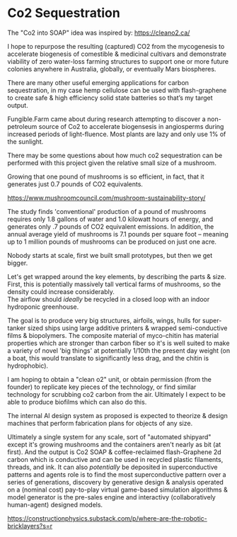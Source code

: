 # Co2 Sequestration

The "Co2 into SOAP" idea was inspired by:
https://cleano2.ca/


I hope to repurpose the resulting (captured) CO2 from the mycogenesis to accelerate biogenesis of comestible & medicinal cultivars and demonstrate viability of zero water-loss farming structures to support one or more future colonies anywhere in Australia, globally, or eventually Mars biospheres.  

There are many other useful emerging applications for carbon sequestration, in my case hemp cellulose can be used with flash-graphene to create safe & high efficiency solid state batteries so that’s my target output. 

Fungible.Farm came about during research attempting to discover a non-petroleum source of Co2 to accelerate biogensesis in angiosperms during increased periods of light-fluence.  Most plants are lazy and only use 1% of the sunlight. 

There may be some questions about how much co2 sequestration can be performed with this project given the relative small size of a mushroom.

Growing that one pound of mushrooms is so efficient, in fact, that it generates just 0.7 pounds of CO2 equivalents.

https://www.mushroomcouncil.com/mushroom-sustainability-story/

The study finds 'conventional' production of a pound of mushrooms requires only 1.8 gallons of water and 1.0 kilowatt hours of energy, and generates only .7 pounds of CO2 equivalent emissions. In addition, the annual average yield of mushrooms is 7.1 pounds per square foot – meaning up to 1 million pounds of mushrooms can be produced on just one acre.

Nobody starts at scale, first we built small prototypes, but then we get bigger.  

Let's get wrapped around the key elements, by describing the parts & size.
First, this is potentially massively tall vertical farms of mushrooms, so the density could increase considerably.   
The airflow should *ideally* be recycled in a closed loop with an indoor hydroponic greenhouse. 

The goal is to produce very big structures, airfoils, wings, hulls for super-tanker sized ships using large additive printers & wrapped semi-conductive films & biopolymers.  The composite material of myco-chitin has material properties which are stronger than carbon fiber so it's is well suited to make a variety of novel 'big things' at potentially 1/10th the present day weight (on a boat, this would translate to significantly less drag, and the chitin is hydrophobic).  

I am hoping to obtain a "clean o2" unit, or obtain permission (from the founder) to replicate key pieces of the technology, or find similar technology for scrubbing co2 carbon from the air.   Ultimately I expect to be able to produce biofilms which can also do this. 


The internal AI design system as proposed is expected to theorize & design machines that perform fabrication plans for objects of any size. 

Ultimately a single system for any scale, sort of "automated shipyard" except it's growing mushrooms and the containers aren't nearly as bit (at first).  And the output is Co2 SOAP & coffee-reclaimed flash-Graphene 2d carbon which is conductive and can be used in recycled plastic filaments, threads, and ink.   It can also *potentially* be deposited in superconductive patterns and agents role is to find the most superconductive pattern over a series of generations, discovery by generative design & analysis operated on a (nominal cost) pay-to-play virtual game-based simulation algorithms & model generator is the pre-sales engine and interactivy (collaboratively human-agent) designed models. 


https://constructionphysics.substack.com/p/where-are-the-robotic-bricklayers?s=r
